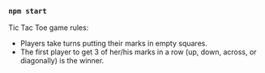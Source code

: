 ### `npm start`

Tic Tac Toe game rules:
- Players take turns putting their marks in empty squares.
- The first player to get 3 of her/his marks in a row (up, down, across, or diagonally) is the winner.
